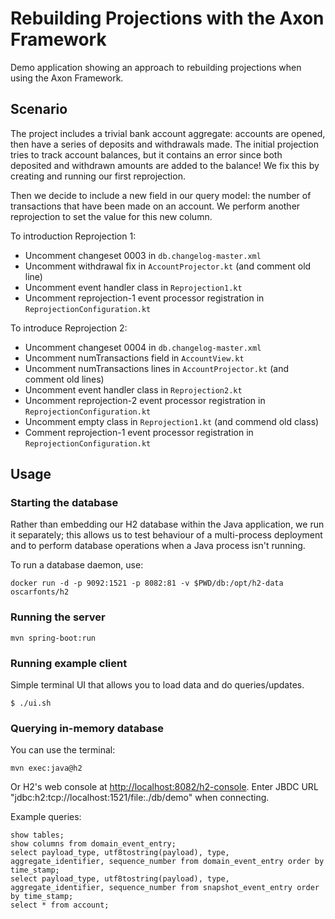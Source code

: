# Rebuilding Projections with the Axon Framework

Demo application showing an approach to rebuilding projections when using the Axon Framework.

## Scenario

The project includes a trivial bank account aggregate: accounts are opened, then have a series
of deposits and withdrawals made. The initial projection tries to track account balances, but
it contains an error since both deposited and withdrawn amounts are added to the balance! We
fix this by creating and running our first reprojection.

Then we decide to include a new field in our query model: the number of transactions that have
been made on an account. We perform another reprojection to set the value for this new column.

To introduction Reprojection 1:

* Uncomment changeset 0003 in `db.changelog-master.xml`
* Uncomment withdrawal fix in `AccountProjector.kt` (and comment old line)
* Uncomment event handler class in `Reprojection1.kt`
* Uncomment reprojection-1 event processor registration in `ReprojectionConfiguration.kt`

To introduce Reprojection 2:

* Uncomment changeset 0004 in `db.changelog-master.xml`
* Uncomment numTransactions field in `AccountView.kt`
* Uncomment numTransactions lines in `AccountProjector.kt` (and comment old lines)
* Uncomment event handler class in `Reprojection2.kt`
* Uncomment reprojection-2 event processor registration in `ReprojectionConfiguration.kt`
* Uncomment empty class in `Reprojection1.kt` (and commend old class)
* Comment reprojection-1 event processor registration in `ReprojectionConfiguration.kt`

## Usage

### Starting the database

Rather than embedding our H2 database within the Java application, we run it separately;
this allows us to test behaviour of a multi-process deployment and to perform database
operations when a Java process isn't running.

To run a database daemon, use:

```
docker run -d -p 9092:1521 -p 8082:81 -v $PWD/db:/opt/h2-data oscarfonts/h2
```

### Running the server

```
mvn spring-boot:run
```

### Running example client

Simple terminal UI that allows you to load data and do queries/updates.

```
$ ./ui.sh
```

### Querying in-memory database

You can use the terminal:

```
mvn exec:java@h2
```

Or H2's web console at <http://localhost:8082/h2-console>. Enter JBDC URL "jdbc:h2:tcp://localhost:1521/file:./db/demo" when connecting.

Example queries:

```
show tables;
show columns from domain_event_entry;
select payload_type, utf8tostring(payload), type, aggregate_identifier, sequence_number from domain_event_entry order by time_stamp;
select payload_type, utf8tostring(payload), type, aggregate_identifier, sequence_number from snapshot_event_entry order by time_stamp;
select * from account;
```
